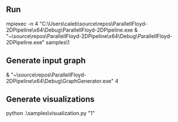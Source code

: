 ## Run

mpiexec -n 4 "C:\Users\caleb\source\repos\ParallellFloyd-2DPipeline\x64\Debug\ParallellFloyd-2DPipeline.exe
& "~\source\repos\ParallellFloyd-2DPipeline\x64\Debug\ParallellFloyd-2DPipeline.exe" samples\1

## Generate input graph

& "~\source\repos\ParallellFloyd-2DPipeline\x64\Debug\GraphGenerator.exe" 4

## Generate visualizations
python .\samples\visualization.py "1"

